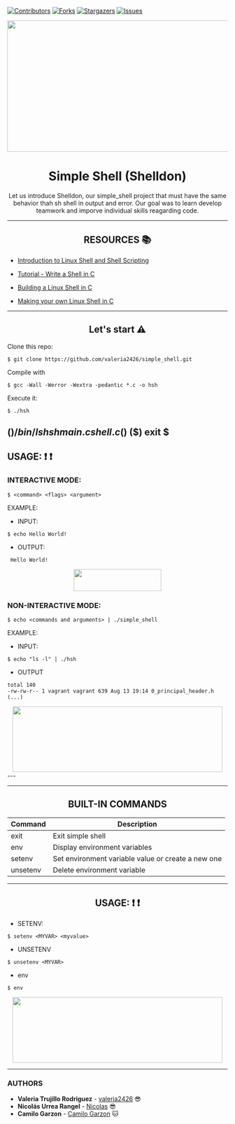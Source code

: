 [![Contributors][contributors-shield]][contributors-url]
[![Forks][forks-shield]][forks-url]
[![Stargazers][stars-shield]][stars-url]
[![Issues][issues-shield]][issues-url]




<div align="center"><img src="images/image_readme_shell.gif" width="700" height="300" />


# Simple Shell (Shelldon)
Let us introduce Shelldon, our simple_shell project that must have the same behavior thah sh shell in output and error. Our goal was to learn develop teamwork and imporve individual skills reagarding code.


---
## RESOURCES :books:
</div>

* [Introduction to Linux Shell and Shell Scripting](https://www.geeksforgeeks.org/introduction-linux-shell-shell-scripting/)
* [Tutorial - Write a Shell in C](https://brennan.io/2015/01/16/write-a-shell-in-c/)

* [Building a Linux Shell in C](https://medium.com/@josefgoodyear/building-a-linux-shell-in-c-8be5e109458b)

* [Making your own Linux Shell in C](https://www.geeksforgeeks.org/making-linux-shell-c/)

---
<div align="center">

## Let's start :warning:

</div>

Clone this repo:

```
$ git clone https://github.com/valeria2426/simple_shell.git
```

Compile with

```
$ gcc -Wall -Werror -Wextra -pedantic *.c -o hsh
```

Execute it:
```
$ ./hsh
```
($) /bin/ls
hsh main.c shell.c
($)
($) exit
$
---

## USAGE:  :heavy_exclamation_mark: :heavy_exclamation_mark:

</div>

### INTERACTIVE MODE:

```
$ <command> <flags> <argument>
```
EXAMPLE:

* INPUT:
```
$ echo Hello World!
```
* OUTPUT:
```
 Hello World!
```
<div align="center"><img src="images/hello_world.png" width="200" height="50" /> </div>

### NON-INTERACTIVE MODE:

```
$ echo <commands and arguments> | ./simple_shell
```
EXAMPLE:

* INPUT:
```
$ echo "ls -l" | ./hsh
```

* OUTPUT
```
total 140
-rw-rw-r-- 1 vagrant vagrant 639 Aug 13 19:14 0_principal_header.h
(...)
```
<div align="center"><img src="images/ls.png" width="480" height="150" /> </div>
---
<div align="center">

---

## BUILT-IN COMMANDS 



| Command | Description  |
| ------- | --- |
| exit | Exit simple shell|	
| env | Display environment variables |
| setenv | Set environment variable value or create a new one |
| unsetenv | Delete environment variable |


---

## USAGE: :heavy_exclamation_mark: :heavy_exclamation_mark:

</div>

* SETENV:
```
$ setenv <MYVAR> <myvalue>
```

* UNSETENV
```
$ unsetenv <MYVAR>
```

* env
```
$ env 
```

<div align="center"><img src="images/env.png" width="480" height="150" /> </div>


---

### AUTHORS
* **Valeria Trujillo Rodriguez** - [valeria2426](https://github.com/valeria2426) :sunglasses:
* **Nicolás Urrea Rangel** - [Nicolas](https://github.com/Nicolas) :sunglasses:
* **Camilo Garzon** - [Camilo Garzon](https://github.com/Dc-cpu-arch) :cat:


[contributors-shield]: https://img.shields.io/github/contributors/valeria2426/simple_shell?style=flat-square
[contributors-url]: https://github.com/valeria2426/simple_shell/graphs/contributors
[forks-shield]: https://img.shields.io/github/forks/valeria2426/simple_shell.svg?style=flat-square
[forks-url]: https://github.com/valeria2426/simple_shell/network/members
[stars-shield]: https://img.shields.io/github/stars/valeria2426/simple_shell.svg?style=flat-square
[stars-url]: https://github.com/valeria2426/simple_shell/stargazers
[issues-shield]: https://img.shields.io/github/issues/valeria2426/simple_shell?style=flat-square
[issues-url]: https://github.com/valeria2426/simple_shell/issues
